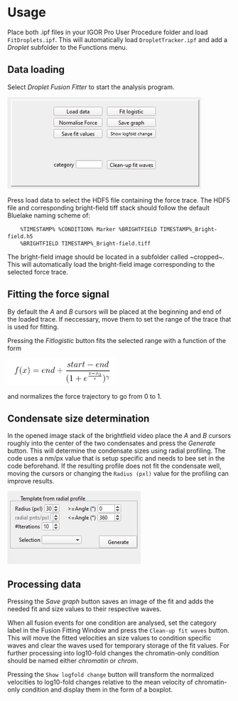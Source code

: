 # Usage
Place both .ipf files in your IGOR Pro User Procedure folder and load `FitDroplets.ipf`. This will automatically load `DropletTracker.ipf` and add a $Droplet$ subfolder to the Functions menu.

## Data loading
Select $Droplet$ $Fusion$ $Fitter$ to start the analysis program.

![image](FitWindow.png "Fusion Fitting window")

Press load data to select the HDF5 file containing the force trace.
The HDF5 file and corresponding bright-field tiff stack should follow the default Bluelake naming scheme of:
```
    %TIMESTAMP% %CONDITION% Marker %BRIGHTFIELD TIMESTAMP%_Bright-field.h5
    %BRIGHTFIELD TIMESTAMP%_Bright-field.tiff
```
The bright-field image should be located in a subfolder called ~cropped~. This will automatically load the bright-field image corresponding to the selected force trace.

## Fitting the force signal
By default the $A$ and $B$ cursors will be placed at the beginning and end of the loaded trace. If neccessary, move them to set the range of the trace that is used for fitting.


Pressing the $Fit logistic$ button fits the selected range with a function of the form

<img src="GenLogistic.png" height=60 title="Generalized logistic fit function">

and normalizes the force trajectory to go from 0 to 1.

## Condensate size determination
In the opened image stack of the brightfield video place the $A$ and $B$ cursors roughly into the center of the two condensates and press the $Generate$ button.
This will determine the condensate sizes using radial profiling. The code uses a nm/px value that is setup specific and needs to bee set in the code beforehand.
If the resulting profile does not fit the condensate well, moving the cursors or changing the `Radius (pxl)` value for the profiling can improve results.

<img src="DropletTracker.png" title="Droplet Tracker panel">

## Processing data

Pressing the $Save$ $graph$ button saves an image of the fit and adds the needed fit and size values to their respective waves.

When all fusion events for one condition are analysed, set the category label in the Fusion Fitting Window and press the `Clean-up fit waves` button.
This will move the fitted velocities an size values to condition specific waves and clear the waves used for temporary storage of the fit values.
For further processing into log10-fold changes the chromatin-only condition should be named either $chromatin$ or $chrom$.

Pressing the `Show logfold change` button will transform the normalized velocities to log10-fold changes relative to the mean velocity of chromatin-only condition and display them in the form of a boxplot.
